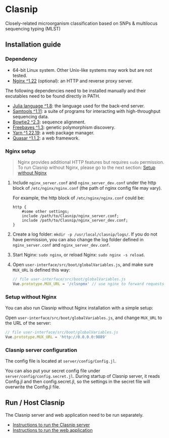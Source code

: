 # Clasnip

Closely-related microorganism classification based on SNPs & multilocus sequencing typing (MLST)

## Installation guide

### Dependency

- 64-bit Linux system. Other Unix-like systems may work but are not tested.
- [Nginx ^1.22](https://nginx.org/en/download.html) (optional): an HTTP and reverse proxy server.

The following dependencies need to be installed manually and their excutables need to be found directly in PATH.

- [Julia language ^1.8](https://julialang.org/downloads/): the language used for the back-end server.
- [Samtools ^1.11](http://www.htslib.org/download/): a suite of programs for interacting with high-throughput sequencing data.
- [Bowtie2 ^2.3](https://github.com/BenLangmead/bowtie2): sequence alignment.
- [Freebayes ^1.3](https://github.com/freebayes/freebayes): genetic polymorphism discovery.
- [Yarn ^1.22.19](https://classic.yarnpkg.com/en/docs/install#debian-stable): a web package manager.
- [Quasar ^1.1.2](https://v1.quasar.dev/): a web framework.

### Nginx setup

> Nginx provides additional HTTP features but requires `sudo` permission. To run Clasnip without Nginx, please go to the next section: [Setup without Nginx](#setup-without-nginx)

1. Include `nginx_server.conf` and `nginx_server_dev.conf` under the http block of `/etc/nginx/nginx.conf` (the path of nginx config file may vary). 

   For example, the http block of `/etc/nginx/nginx.conf` could be:

    ```nginx
    http {
        #some other settings;
        include /path/to/Clasnip/nginx_server.conf;
        include /path/to/Clasnip/nginx_server_dev.conf;
    }
    ```

2. Create a log folder: `mkdir -p /usr/local/clasnip/logs/`. If you do not have permission, you can also change the log folder defined in `nginx_server.conf` and `nginx_server_dev.conf`.

3. Start Nginx: `sudo nginx`, or reload Nginx: `sudo nginx -s reload`.

4. Open `user-interface/src/boot/globalVariables.js`, and make sure `MUX_URL` is defined this way:

    ```javascript
    // file user-interface/src/boot/globalVariables.js
    Vue.prototype.MUX_URL = '/clsnpmx' // use nginx to forward requests to server
    ```

### Setup without Nginx 

You can also run Clasnip without Nginx installation with a simple setup: 

Open `user-interface/src/boot/globalVariables.js`, and change `MUX_URL` to the URL of the server:

```javascript
// file user-interface/src/boot/globalVariables.js
Vue.prototype.MUX_URL = 'http://0.0.0.0:9889'
```

### Clasnip server configuration

The config file is located at `server/config/Config.jl`.

You can also put your secret config file under `server/config/config.secret.jl`. During startup of Clasnip server, it reads Config.jl and then config.secret.jl, so the settings in the secret file will overwrite the Config.jl file.

## Run / Host Clasnip

The Clasnip server and web application need to be run separately.

- [Instructions to run the Clasnip server](server/README.md)
- [Instructions to run the web application](user-interface/README.md)
